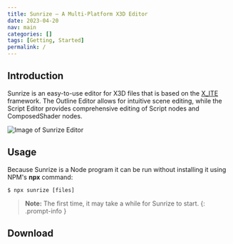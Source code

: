 ```yaml
---
title: Sunrize — A Multi-Platform X3D Editor
date: 2023-04-20
nav: main
categories: []
tags: [Getting, Started]
permalink: /
---
```

## Introduction

Sunrize is an easy-to-use editor for X3D files that is based on the [X_ITE](https://create3000.github.io/x_ite/) framework. The Outline Editor allows for intuitive scene editing, while the Script Editor provides comprehensive editing of Script nodes and ComposedShader nodes.

![Image of Sunrize Editor](/assets/img/sunrize.png)

## Usage

Because Sunrize is a Node program it can be run without installing it using NPM's **npx** command:

```console
$ npx sunrize [files]
```

>**Note:** The first time, it may take a while for Sunrize to start.
{: .prompt-info }

## Download

<!--
https://bytesbin.com/skip-google-drive-virus-scan-warning-large-files/
Drive Link: https://drive.google.com/file/d/1zpMw3bicueHHd-v3qyr-V8-Crt-BkwDE/view?usp=share_link
APIKey: AIzaSyBS1kY_jt2w1Ozw72iVPEjJ9wbPfrFU1f8
Pattern: https://www.googleapis.com/drive/v3/files/FileID?alt=media&key=APIKey
-->

<!--
* [Windows]()
* [macOS](https://www.googleapis.com/drive/v3/files/1zpMw3bicueHHd-v3qyr-V8-Crt-BkwDE?alt=media&key=AIzaSyBS1kY_jt2w1Ozw72iVPEjJ9wbPfrFU1f8)
-->
